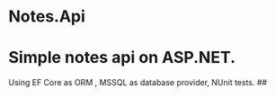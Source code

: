 # Notes.Api
# Simple notes api on ASP.NET. 
Using EF Core as ORM , MSSQL as database provider, NUnit tests. ##

